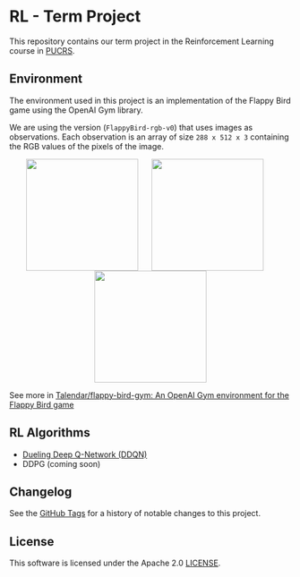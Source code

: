 # RL - Term Project

This repository contains our term project in the Reinforcement Learning course in [PUCRS](https://pucrs.br).

## Environment

The environment used in this project is an implementation of the Flappy Bird game using the OpenAI Gym library.

We are using the version (`FlappyBird-rgb-v0`) that uses images as observations. Each observation is an array of size `288 x 512 x 3` containing the RGB values of the pixels of the image.

<p align="center">
  <img align="center" 
       src="https://github.com/Talendar/flappy-bird-gym/blob/main/imgs/yellow_bird_playing.gif?raw=true" 
       width="200"/>
  &nbsp;&nbsp;&nbsp;&nbsp;
  <img align="center" 
       src="https://github.com/Talendar/flappy-bird-gym/blob/main/imgs/red_bird_start_screen.gif?raw=true" 
       width="200"/>
  &nbsp;&nbsp;&nbsp;&nbsp;
  <img align="center" 
       src="https://github.com/Talendar/flappy-bird-gym/blob/main/imgs/blue_bird_playing.gif?raw=true" 
       width="200"/>
</p>

See more in [Talendar/flappy-bird-gym: An OpenAI Gym environment for the Flappy Bird game](https://github.com/Talendar/flappy-bird-gym)

## RL Algorithms

- [Dueling Deep Q-Network (DDQN)](notebooks/DuelingDQN.ipynb)
- DDPG (coming soon)

## Changelog

See the [GitHub Tags](https://github.com/DougTrajano/pucrs-rl-term-project/tags) for a history of notable changes to this project.

## License

This software is licensed under the Apache 2.0 [LICENSE](LICENSE).